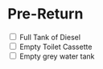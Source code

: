 <link href="../styles/custom.css" rel="stylesheet" />

# Pre-Return

<input type="checkbox" /> Full Tank of Diesel<br/>
<input type="checkbox" /> Empty Toilet Cassette<br/>
<input type="checkbox" /> Empty grey water tank<br/>

